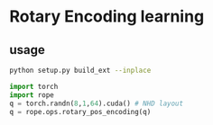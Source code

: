 # Rotary Encoding learning

## usage

``` bash
python setup.py build_ext --inplace
```

```python
import torch
import rope
q = torch.randn(8,1,64).cuda() # NHD layout
q = rope.ops.rotary_pos_encoding(q)
```
